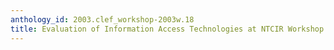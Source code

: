 ```yaml
---
anthology_id: 2003.clef_workshop-2003w.18
title: Evaluation of Information Access Technologies at NTCIR Workshop
---
```

